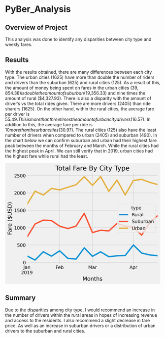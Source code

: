 # PyBer_Analysis

## Overview of Project
This analysis was done to identify any disparities between city type and weekly fares.

## Results
With the results obtained, there are many differences between each city type. The urban cities (1625) have more than double the number of riders and drivers than the suburban (625) and rural cities (125). As a result of this, the amount of money being spent on fares in the urban cities ($39,854.38) is double the amount of suburban ($19,356.33) and nine times the amount of rural ($4,327.93). There is also a disparity with the amount of driver’s vs the total rides given. There are more drivers (2405) than ride sharers (1625). On the other hand, within the rural cities, the average fare per driver is $55.49. This is more than three times the amount of urban city drivers ($16.57). In addition to this, the average fare per ride is $10 more than the urban cities ($30.97). The rural cities (125) also have the least number of drivers when compared to urban (2405) and suburban (490). In the chart below we can confirm suburban and urban had their highest fare peak between the months of February and March. While the rural cities had the highest peak in April. We can still verify that in 2019, urban cities had the highest fare while rural had the least.

![plot](PyBer_fare_summary.png)

## Summary
Due to the disparities among city type, I would recommend an increase in the number of drivers within the rural areas in hopes of increasing revenue and access to the residents. I also recommend a slight decrease in fare price. As well as an increase in suburban drivers or a distribution of urban drivers to the suburban and rural cities.
